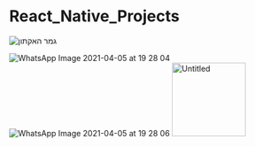 # React_Native_Projects


![גמר האקתון](https://user-images.githubusercontent.com/49098945/114179885-3b81f600-9948-11eb-8fb0-128d5178f64b.jpeg)

![WhatsApp Image 2021-04-05 at 19 28 04](https://user-images.githubusercontent.com/49098945/114179908-42a90400-9948-11eb-8f66-9542762e8b11.jpeg)
![WhatsApp Image 2021-04-05 at 19 28 06](https://user-images.githubusercontent.com/49098945/114179917-4472c780-9948-11eb-84c5-b8f7b1974dd3.jpeg)
<img width="133" alt="Untitled" src="https://user-images.githubusercontent.com/49098945/114179929-463c8b00-9948-11eb-9351-3e462ff2828c.png">
